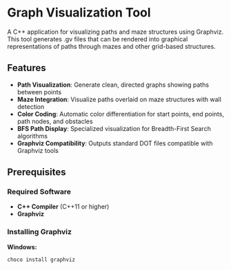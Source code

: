 # Graph Visualization Tool

A C++ application for visualizing paths and maze structures using Graphviz. This tool generates .gv files that can be rendered into graphical representations of paths through mazes and other grid-based structures.

## Features

- **Path Visualization**: Generate clean, directed graphs showing paths between points
- **Maze Integration**: Visualize paths overlaid on maze structures with wall detection
- **Color Coding**: Automatic color differentiation for start points, end points, path nodes, and obstacles
- **BFS Path Display**: Specialized visualization for Breadth-First Search algorithms
- **Graphviz Compatibility**: Outputs standard DOT files compatible with Graphviz tools

## Prerequisites

### Required Software
- **C++ Compiler** (C++11 or higher)
- **Graphviz** 

### Installing Graphviz

**Windows:**
```bash
choco install graphviz